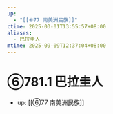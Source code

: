 ```yaml
---
up:
  - "[[⑥77 南美洲民族]]"
ctime: 2025-03-01T13:55:57+08:00
aliases:
  - 巴拉圭人
mtime: 2025-09-09T12:37:04+08:00
---
```


# ⑥781.1 巴拉圭人

- up: [[⑥77 南美洲民族]]
